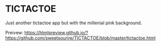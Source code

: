 # TICTACTOE

Just another tictactoe app but with the millenial pink background.

Preivew:
https://htmlpreview.github.io/?https://github.com/sweetsourire/TICTACTOE/blob/master/tictactoe.html

